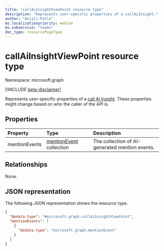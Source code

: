```yaml
---
title: "callAiInsightViewPoint resource type"
description: "Represents user-specific properties of a callAiInsight."
author: "Anjali-Patle"
ms.localizationpriority: medium
ms.subservice: "teams"
doc_type: resourcePageType
---
```


# callAiInsightViewPoint resource type

Namespace: microsoft.graph

[!INCLUDE [beta-disclaimer](../../includes/beta-disclaimer.md)]

Represents user-specific properties of a [call AI Insight](../resources/callaiInsight.md). These properties might change based on who the caller of the API is.


## Properties
|Property|Type|Description|
|:---|:---|:---|
|mentionEvents|[mentionEvent](../resources/mentionevent.md) collection|The collection of AI-generated mention events.|

## Relationships
None.

## JSON representation
The following JSON representation shows the resource type.
<!-- {
  "blockType": "resource",
  "@odata.type": "microsoft.graph.callAiInsightViewPoint"
}
-->
``` json
{
  "@odata.type": "#microsoft.graph.callAiInsightViewPoint",
  "mentionEvents": [
    {
      "@odata.type": "microsoft.graph.mentionEvent"
    }
  ]
}
```

